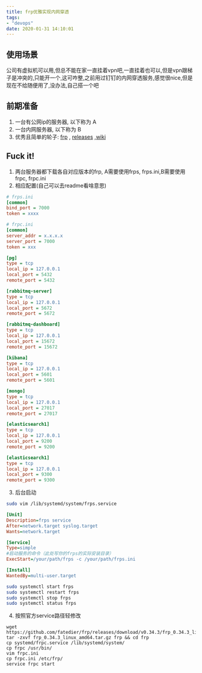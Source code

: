 ```yaml
---
title: frp优雅实现内网穿透
tags:
- "devops"
date: 2020-01-31 14:10:01
---
```


## 使用场景

公司有虚拟机可以用,但总不能在家一直挂着vpn吧,一直挂着也可以,但是vpn跟梯子是冲突的,只能开一个,这可咋整,之前用过钉钉的内网穿透服务,感觉很nice,但是现在不给随便用了,没办法,自己搭一个吧

## 前期准备

1. 一台有公网ip的服务器, 以下称为 A
2. 一台内网服务器, 以下称为 B
3. 优秀且简单的轮子: [frp](https://github.com/fatedier/frp) , [releases](https://github.com/fatedier/frp/releases) ,[wiki](https://github.com/fatedier/frp/wiki)

## Fuck it!

1. 两台服务器都下载各自对应版本的frp, A需要使用frps, frps.ini,B需要使用 frpc, frpc.ini
2. 相应配置(自己可以去readme看啥意思)

```ini
# frps.ini
[common]
bind_port = 7000
token = xxxx
```



```ini
# frpc.ini
[common]
server_addr = x.x.x.x
server_port = 7000
token = xxx

[pg]
type = tcp
local_ip = 127.0.0.1
local_port = 5432
remote_port = 5432

[rabbitmq-server]
type = tcp
local_ip = 127.0.0.1
local_port = 5672
remote_port = 5672

[rabbitmq-dashboard]
type = tcp
local_ip = 127.0.0.1
local_port = 15672
remote_port = 15672

[kibana]
type = tcp
local_ip = 127.0.0.1
local_port = 5601
remote_port = 5601

[mongo]
type = tcp
local_ip = 127.0.0.1
local_port = 27017
remote_port = 27017

[elasticsearch1]
type = tcp
local_ip = 127.0.0.1
local_port = 9200
remote_port = 9200

[elasticsearch1]
type = tcp
local_ip = 127.0.0.1
local_port = 9300
remote_port = 9300


```

3. 后台启动

```sh
sudo vim /lib/systemd/system/frps.service
```

```ini
[Unit]
Description=frps service
After=network.target syslog.target
Wants=network.target

[Service]
Type=simple
#启动服务的命令（此处写你的frps的实际安装目录）
ExecStart=/your/path/frps -c /your/path/frps.ini

[Install]
WantedBy=multi-user.target
```

```sh
sudo systemctl start frps
sudo systemctl restart frps
sudo systemctl stop frps
sudo systemctl status frps
```

4. 按照官方service路径轻修改

```shell
wget https://github.com/fatedier/frp/releases/download/v0.34.3/frp_0.34.3_linux_amd64.tar.gz
tar -zxvf frp_0.34.3_linux_amd64.tar.gz frp && cd frp
cp systemd/frpc.service /lib/systemd/system/
cp frpc /usr/bin/
vim frpc.ini
cp frpc.ini /etc/frp/
service frpc start
```

